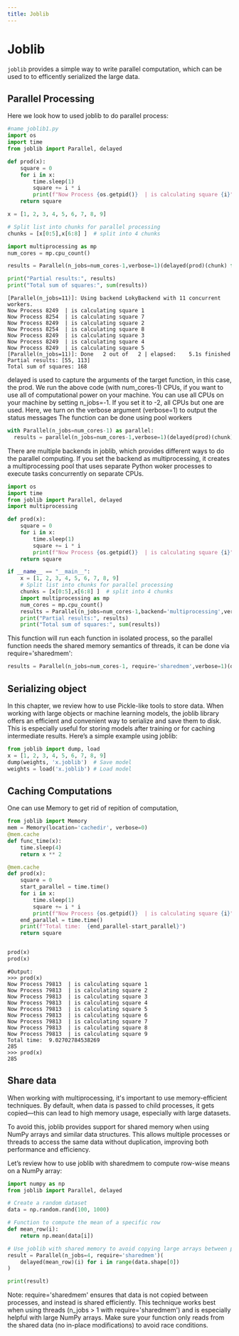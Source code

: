 ```yaml
---
title: Joblib
---
```


# Joblib

`joblib` provides a simple way to write parallel computation,  which can be used to to efficently serialized the large data. 

## Parallel Processing
Here we look how to used joblib to do parallel process: 

```python
#name joblib1.py
import os
import time
from joblib import Parallel, delayed

def prod(x):
    square = 0
    for i in x:
        time.sleep(1)
        square += i * i
        print(f"Now Process {os.getpid()}  | is calculating square {i}")
    return square

x = [1, 2, 3, 4, 5, 6, 7, 8, 9]

# Split list into chunks for parallel processing
chunks = [x[0:5],x[6:8] ]  # split into 4 chunks

import multiprocessing as mp
num_cores = mp.cpu_count()

results = Parallel(n_jobs=num_cores-1,verbose=1)(delayed(prod)(chunk) for chunk in chunks)

print("Partial results:", results)
print("Total sum of squares:", sum(results))
```
```
[Parallel(n_jobs=11)]: Using backend LokyBackend with 11 concurrent workers.
Now Process 8249  | is calculating square 1
Now Process 8254  | is calculating square 7
Now Process 8249  | is calculating square 2
Now Process 8254  | is calculating square 8
Now Process 8249  | is calculating square 3
Now Process 8249  | is calculating square 4
Now Process 8249  | is calculating square 5
[Parallel(n_jobs=11)]: Done   2 out of   2 | elapsed:    5.1s finished
Partial results: [55, 113]
Total sum of squares: 168
```
delayed is used to capture the arguments of the target function, in this case, the prod. We run the above code (with num_cores-1) CPUs, if you want to use all of computational power on your machine. You can use all CPUs on your machine by setting n_jobs=-1. If you set it to -2, all CPUs but one are used. Here, we turn on the verbose argument (verbose=1) to output the status messages
The function can be done using pool workers

```python
with Parallel(n_jobs=num_cores-1) as parallel:
  results = parallel(n_jobs=num_cores-1,verbose=1)(delayed(prod)(chunk) for chunk in chunks)
```


There are multiple backends in joblib, which provides different ways to do the parallel computing. If you set the backend as multiprocessing, it creates a multiprocessing pool that uses separate Python woker processes to execute tasks concurrently on separate CPUs. 

```python
import os
import time
from joblib import Parallel, delayed
import multiprocessing

def prod(x):
    square = 0
    for i in x:
        time.sleep(1)
        square += i * i
        print(f"Now Process {os.getpid()}  | is calculating square {i}")
    return square

if __name__ == "__main__":
    x = [1, 2, 3, 4, 5, 6, 7, 8, 9]
    # Split list into chunks for parallel processing
    chunks = [x[0:5],x[6:8] ]  # split into 4 chunks
    import multiprocessing as mp
    num_cores = mp.cpu_count()
    results = Parallel(n_jobs=num_cores-1,backend='multiprocessing',verbose=1)(delayed(prod)(chunk) for chunk in chunks)
    print("Partial results:", results)
    print("Total sum of squares:", sum(results))
```

This function will run each function in isolated process, so the parallel function needs the shared memory semantics of threads, it can be done via require='sharedmem': 

```python
results = Parallel(n_jobs=num_cores-1, require='sharedmem',verbose=1)(delayed(prod)(chunk) for chunk in chunks)
```

## Serializing object
In this chapter, we review how to use Pickle-like tools to store data. When working with large objects or machine learning models, the joblib library offers an efficient and convenient way to serialize and save them to disk. This is especially useful for storing models after training or for caching intermediate results. Here’s a simple example using joblib:

```python
from joblib import dump, load
x = [1, 2, 3, 4, 5, 6, 7, 8, 9]
dump(weights, 'x.joblib')  # Save model
weights = load('x.joblib') # Load model
```


## Caching Computations
One can use  Memory to get rid of repition of computation, 

```python
from joblib import Memory
mem = Memory(location='cachedir', verbose=0)
@mem.cache
def func_time(x):
    time.sleep(4)
    return x ** 2

@mem.cache
def prod(x):
    square = 0
    start_parallel = time.time()
    for i in x:
        time.sleep(1)
        square += i * i
        print(f"Now Process {os.getpid()}  | is calculating square {i}")
    end_parallel = time.time()
    print(f"Total time:  {end_parallel-start_parallel}")
    return square


prod(x)
prod(x)
```
```
#Output: 
>>> prod(x)
Now Process 79813  | is calculating square 1
Now Process 79813  | is calculating square 2
Now Process 79813  | is calculating square 3
Now Process 79813  | is calculating square 4
Now Process 79813  | is calculating square 5
Now Process 79813  | is calculating square 6
Now Process 79813  | is calculating square 7
Now Process 79813  | is calculating square 8
Now Process 79813  | is calculating square 9
Total time:  9.02702784538269
285
>>> prod(x)
285
```

## Share data 
When working with multiprocessing, it's important to use memory-efficient techniques. By default, when data is passed to child processes, it gets copied—this can lead to high memory usage, especially with large datasets.

To avoid this, joblib provides support for shared memory when using NumPy arrays and similar data structures. This allows multiple processes or threads to access the same data without duplication, improving both performance and efficiency.

Let’s review how to use joblib with sharedmem to compute row-wise means on a NumPy array:
```python
import numpy as np
from joblib import Parallel, delayed

# Create a random dataset
data = np.random.rand(100, 1000)

# Function to compute the mean of a specific row
def mean_row(i):
    return np.mean(data[i])

# Use joblib with shared memory to avoid copying large arrays between processes
result = Parallel(n_jobs=4, require='sharedmem')(
    delayed(mean_row)(i) for i in range(data.shape[0])
)

print(result)
```

Note: require='sharedmem' ensures that data is not copied between processes, and instead is shared efficiently. This technique works best when using threads (n_jobs > 1 with require='sharedmem') and is especially helpful with large NumPy arrays. Make sure your function only reads from the shared data (no in-place modifications) to avoid race conditions.
